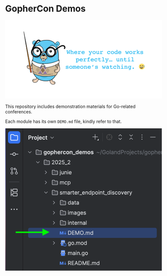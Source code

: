 # GopherCon Demos

![background](./misc/images/background.png)

This repository includes demonstration materials for Go-related conferences.

Each module has its own `DEMO.md` file, kindly refer to that. 

![demo](./misc/images/demo.png)